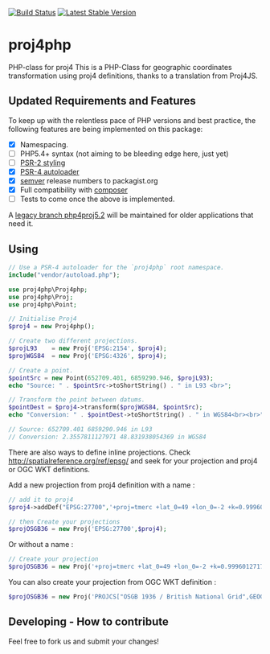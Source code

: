 [![Build Status](https://img.shields.io/travis/proj4php/proj4php/master.svg)](https://travis-ci.org/proj4php/proj4php)
[![Latest Stable Version](https://img.shields.io/packagist/dt/proj4php/proj4php.svg)](https://packagist.org/packages/proj4php/proj4php)

# proj4php
PHP-class for proj4
This is a PHP-Class for geographic coordinates transformation using proj4 definitions,
thanks to a translation from Proj4JS. 

## Updated Requirements and Features

To keep up with the relentless pace of PHP versions and best practice, the following
features are being implemented on this package:

* [x] Namespacing.
* [ ] PHP5.4+ syntax (not aiming to be bleeding edge here, just yet)
* [ ] [PSR-2 styling](http://www.php-fig.org/psr/psr-2/)
* [x] [PSR-4 autoloader](http://www.php-fig.org/psr/psr-4/)
* [x] [semver](http://semver.org/) release numbers to packagist.org
* [x] Full compatibility with [composer](https://getcomposer.org/)
* [ ] Tests to come once the above is implemented.

A [legacy branch php4proj5.2](https://github.com/proj4php/proj4php/tree/proj4php5.2) will be
maintained for older applications that need it.

## Using

```php
// Use a PSR-4 autoloader for the `proj4php` root namespace.
include("vendor/autoload.php");

use proj4php\Proj4php;
use proj4php\Proj;
use proj4php\Point;

// Initialise Proj4
$proj4 = new Proj4php();

// Create two different projections.
$projL93    = new Proj('EPSG:2154', $proj4);
$projWGS84  = new Proj('EPSG:4326', $proj4);

// Create a point.
$pointSrc = new Point(652709.401, 6859290.946, $projL93);
echo "Source: " . $pointSrc->toShortString() . " in L93 <br>";

// Transform the point between datums.
$pointDest = $proj4->transform($projWGS84, $pointSrc);
echo "Conversion: " . $pointDest->toShortString() . " in WGS84<br><br>";

// Source: 652709.401 6859290.946 in L93
// Conversion: 2.3557811127971 48.831938054369 in WGS84
```

There are also ways to define inline projections.
Check http://spatialreference.org/ref/epsg/ and seek for your projection and proj4 or OGC WKT definitions.

Add a new projection from proj4 definition with a name :
```php
// add it to proj4
$proj4->addDef("EPSG:27700",'+proj=tmerc +lat_0=49 +lon_0=-2 +k=0.9996012717 +x_0=400000 +y_0=-100000 +ellps=airy +datum=OSGB36 +units=m +no_defs');

// then Create your projections
$projOSGB36 = new Proj('EPSG:27700',$proj4);
```

Or without a name :
```php
// Create your projection
$projOSGB36 = new Proj('+proj=tmerc +lat_0=49 +lon_0=-2 +k=0.9996012717 +x_0=400000 +y_0=-100000 +ellps=airy +datum=OSGB36 +units=m +no_defs',$proj4);
```

You can also create your projection from OGC WKT definition :
```php
$projOSGB36 = new Proj('PROJCS["OSGB 1936 / British National Grid",GEOGCS["OSGB 1936",DATUM["OSGB_1936",SPHEROID["Airy 1830",6377563.396,299.3249646,AUTHORITY["EPSG","7001"]],AUTHORITY["EPSG","6277"]],PRIMEM["Greenwich",0,AUTHORITY["EPSG","8901"]],UNIT["degree",0.01745329251994328,AUTHORITY["EPSG","9122"]],AUTHORITY["EPSG","4277"]],UNIT["metre",1,AUTHORITY["EPSG","9001"]],PROJECTION["Transverse_Mercator"],PARAMETER["latitude_of_origin",49],PARAMETER["central_meridian",-2],PARAMETER["scale_factor",0.9996012717],PARAMETER["false_easting",400000],PARAMETER["false_northing",-100000],AUTHORITY["EPSG","27700"],AXIS["Easting",EAST],AXIS["Northing",NORTH]]',$proj4);
```

## Developing - How to contribute

Feel free to fork us and submit your changes!
